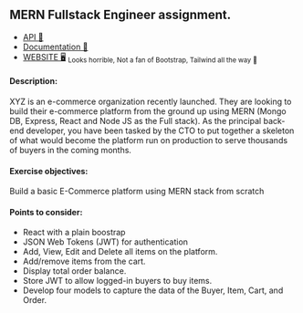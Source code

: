 ## MERN Fullstack Engineer assignment.

-	[API 🧠](https://meshari-hiremytech-api.herokuapp.com/v1/)
-	[Documentation 📖](https://documenter.getpostman.com/view/17625602/Uz5FLH9D)
-	[WEBSITE 🖥](https://meshari-hiremytech.netlify.app/) <sub>Looks horrible, Not a fan of Bootstrap, Tailwind all the way 🚀</sub>

#### Description:
XYZ is an e-commerce organization recently launched. 
They are looking to build their e-commerce platform from the ground up using MERN (Mongo DB, Express, React and Node JS as the Full stack). 
As the principal back-end developer, you have been tasked by the CTO to put together a skeleton of what would become the platform run on production to serve thousands of buyers in the coming months.

  


#### Exercise objectives:
Build a basic E-Commerce platform using MERN stack from scratch


#### Points to consider:

- React with a plain boostrap 
- JSON Web Tokens (JWT) for authentication
- Add, View, Edit and Delete all items on the platform. 
- Add/remove items from the cart. 
- Display total order balance. 
- Store JWT to allow logged-in buyers to buy items. 
- Develop four models to capture the data of the Buyer, Item, Cart, and Order. 
